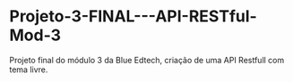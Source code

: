 # Projeto-3-FINAL---API-RESTful-Mod-3
Projeto final do módulo 3 da Blue Edtech, criação de uma API Restfull com tema livre.
